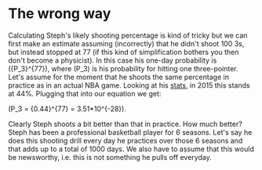 # **The wrong way**

Calculating Steph's likely shooting percentage is kind of tricky but we can first make an estimate assuming (incorrectly) that he didn't shoot 100 3s, but instead stopped at 77 (if this kind of simplification bothers you then don't become a physicist).  In this case his one-day probability is \({P_3}^{77}\), where \(P_3\) is his probability for hitting one three-pointer.
Let's assume for the moment that he shoots the same percentage in practice as in an actual NBA game.  Looking at his [stats](http://espn.go.com/nba/player/stats/_/id/3975/stephen-curry), in 2015 this stands at 44%.  Plugging that into our equation we get:

\(P_3 = {0.44}^{77} = 3.51*10^{-28}\).

Clearly Steph shoots a bit better than that in practice.  How much better?  Steph has been a professional basketball player for 6 seasons.  Let's say he does this shooting drill every day he practices over those 6 seasons and that adds up to a total of 1000 days.  We also have to assume that this would be newsworthy, i.e. this is not something he pulls off everyday.  